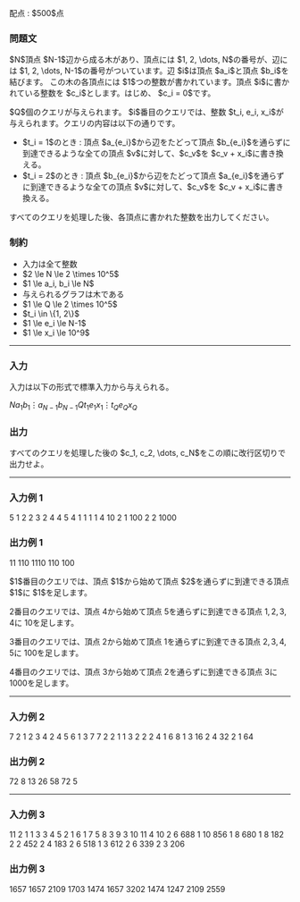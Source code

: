 
<div>

<span>

<span>

<p>
配点 : $500$点
</p>

<div>

<section>

### **問題文**

<p>
$N$頂点 $N-1$辺から成る木があり、頂点には $1, 2, \dots, N$の番号が、辺には $1, 2, \dots, N-1$の番号がついています。辺 $i$は頂点 $a_i$と頂点 $b_i$を結びます。
この木の各頂点には $1$つの整数が書かれています。頂点 $i$に書かれている整数を $c_i$とします。はじめ、 $c_i = 0$です。
</p>

<p>
$Q$個のクエリが与えられます。 $i$番目のクエリでは、整数 $t_i, e_i, x_i$が与えられます。クエリの内容は以下の通りです。
</p>

<ul>

<li>
$t_i = 1$のとき : 頂点 $a_{e_i}$から辺をたどって頂点 $b_{e_i}$を通らずに到達できるような全ての頂点 $v$に対して、$c_v$を $c_v + x_i$に書き換える。
</li>

<li>
$t_i = 2$のとき : 頂点 $b_{e_i}$から辺をたどって頂点 $a_{e_i}$を通らずに到達できるような全ての頂点 $v$に対して、$c_v$を $c_v + x_i$に書き換える。
</li>

</ul>

<p>
すべてのクエリを処理した後、各頂点に書かれた整数を出力してください。
</p>

</section>

</div>

<div>

<section>

### **制約**

<ul>

<li>
入力は全て整数
</li>

<li>
$2 \le N \le 2 \times 10^5$
</li>

<li>
$1 \le a_i, b_i \le N$
</li>

<li>
与えられるグラフは木である
</li>

<li>
$1 \le Q \le 2 \times 10^5$
</li>

<li>
$t_i \in \{1, 2\}$
</li>

<li>
$1 \le e_i \le N-1$
</li>

<li>
$1 \le x_i \le 10^9$
</li>

</ul>

</section>

</div>

---

<div>

<div>

<section>

### **入力**

<p>
入力は以下の形式で標準入力から与えられる。
</p>

<div>

$N$$a_1$$b_1$$\vdots$$a_{N-1}$$b_{N-1}$$Q$$t_1$$e_1$$x_1$$\vdots$$t_Q$$e_Q$$x_Q$
</div>

</section>

</div>

<div>

<section>

### **出力**

<p>
すべてのクエリを処理した後の $c_1, c_2, \dots, c_N$をこの順に改行区切りで出力せよ。
</p>

</section>

</div>

</div>

---

<div>

<section>

### **入力例 1**

<div>

5
1 2
2 3
2 4
4 5
4
1 1 1
1 4 10
2 1 100
2 2 1000

</div>

</section>

</div>

<div>

<section>

### **出力例 1**

<div>

11
110
1110
110
100

</div>

<p>
$1$番目のクエリでは、頂点 $1$から始めて頂点 $2$を通らずに到達できる頂点 $1$に $1$を足します。

$2$番目のクエリでは、頂点 $4$から始めて頂点 $5$を通らずに到達できる頂点 $1, 2, 3, 4$に $10$を足します。

$3$番目のクエリでは、頂点 $2$から始めて頂点 $1$を通らずに到達できる頂点 $2, 3, 4, 5$に $100$を足します。

$4$番目のクエリでは、頂点 $3$から始めて頂点 $2$を通らずに到達できる頂点 $3$に $1000$を足します。  
</p>

</section>

</div>

---

<div>

<section>

### **入力例 2**

<div>

7
2 1
2 3
4 2
4 5
6 1
3 7
7
2 2 1
1 3 2
2 2 4
1 6 8
1 3 16
2 4 32
2 1 64

</div>

</section>

</div>

<div>

<section>

### **出力例 2**

<div>

72
8
13
26
58
72
5

</div>

</section>

</div>

---

<div>

<section>

### **入力例 3**

<div>

11
2 1
1 3
3 4
5 2
1 6
1 7
5 8
3 9
3 10
11 4
10
2 6 688
1 10 856
1 8 680
1 8 182
2 2 452
2 4 183
2 6 518
1 3 612
2 6 339
2 3 206

</div>

</section>

</div>

<div>

<section>

### **出力例 3**

<div>

1657
1657
2109
1703
1474
1657
3202
1474
1247
2109
2559

</div>

</section>

</div>

</span>

</span>

</div>
